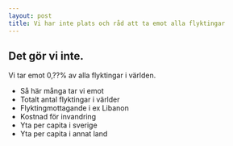 ```yaml
---
layout: post
title: Vi har inte plats och råd att ta emot alla flyktingar
---
```


## Det gör vi inte.
Vi tar emot 0,??% av alla flyktingar i världen.

- Så här många tar vi emot <br>
- Totalt antal flyktingar i världer <br>
- Flyktingmottagande i ex Libanon <br>
- Kostnad för invandring <br>
- Yta per capita i sverige <br>
- Yta per capita i annat land <br>


